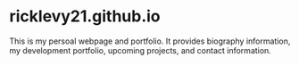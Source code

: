 # ricklevy21.github.io
This is my persoal webpage and portfolio. It provides biography information, my development portfolio, upcoming projects, and contact information.
